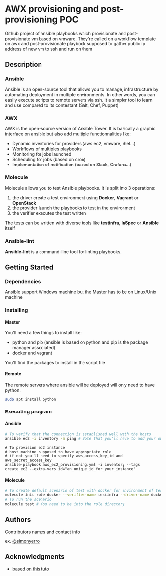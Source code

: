 # AWX provisioning and post-provisioning POC

Github project of ansible playbooks which provisionate and post-provisionate vm based on vmware.
They're called on a workflow template on awx and post-provisionate playbook supposed to gather public ip address of new vm to ssh and run on them

## Description

### Ansible

Ansible is an open-source tool that allows you to manage, infrastructure by automating deployment in multiple environments.
In other words, you can easily execute scripts to remote servers via ssh.
It a simpler tool to learn and use compared to its contestant (Salt, Chef, Puppet)

### AWX

AWX is the open-source version of Ansible Tower. It is basically a graphic interface on ansible but also add multiple functionnalities like:
* Dynamic inventories for providers (aws ec2, vmware, rhel...)
* Workflows of multiples playbooks
* Monitoring for jobs launched
* Scheduling for jobs (based on cron)
* Implementation of notification (based on Slack, Grafana...)

### Molecule

Molecule allows you to test Ansible playbooks. It is split into 3 operations:
1. the driver create a test environment using **Docker**, **Vagrant** or **OpenStack**
2. the provider launch the playbooks to test in the environment
3. the verifier executes the test written

The tests can be written with diverse tools like **testinfra**, **InSpec** or **Ansible** itself

### Ansible-lint

**Ansible-lint** is a command-line tool for linting playbooks.

## Getting Started

### Dependencies

Ansible support Windows machine but the Master has to be on Linux/Unix machine

### Installing

#### Master

You'll need a few things to install like:
* python and pip (ansible is based on python and pip is the package manager associated)
* docker and vagrant

You'll find the packages to install in the script file

#### Remote

The remote servers where ansible will be deployed will only need to have python.

```bash
sudo apt install python
```

### Executing program

#### Ansible
```bash
# To verify that the connection is established well with the hosts
ansible ec2 -i inventory -m ping # Note that you'll have to add your own inventory
```
```
# To provision ec2 instance
# host machine supposed to have appropriate role
# if not you'll need to specify aws_access_key_id and aws_secret_access_key
ansible-playbook aws_ec2_provisioning.yml -i inventory --tags create_ec2 --extra-vars id="an_unique_id_for_your_instance"
```

#### Molecule

```bash
# To create default scenario of test with docker for environment of test and testinfra for test tools
molecule init role docker --verifier-name testinfra --driver-name docker
# To run the scenario 
molecule test # You need to be into the role directory
```

## Authors

Contributors names and contact info

ex. [@simonyerro](https://www.linkedin.com/in/simon-yerro/)

## Acknowledgments

* [based on this tuto](https://www.objectif-libre.com/fr/blog/2019/01/15/ansible-molecule/)

